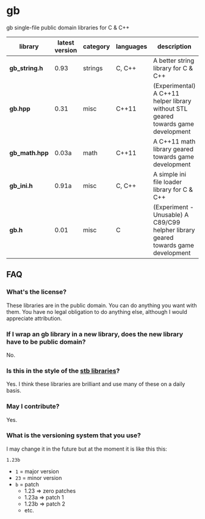 # gb

gb single-file public domain libraries for C &amp; C++

library         | latest version | category | languages | description
----------------|----------------|----------|-----------|-------------
**gb_string.h** | 0.93           | strings  | C, C++    | A better string library for C & C++
**gb.hpp**      | 0.31           | misc     | C++11     | (Experimental) A C++11 helper library without STL geared towards game development
**gb_math.hpp** | 0.03a          | math     | C++11     | A C++11 math library geared towards game development
**gb_ini.h**    | 0.91a          | misc     | C, C++    | A simple ini file loader library for C & C++
**gb.h**        | 0.01           | misc     | C         | (Experiment - Unusable) A C89/C99 helpher library geared towards game development

## FAQ

### What's the license?

These libraries are in the public domain. You can do anything you want with them. You have no legal obligation to do anything else, although I would appreciate attribution.

### If I wrap an gb library in a new library, does the new library have to be public domain?

No.

### Is this in the style of the [stb libraries](https://github.com/nothings/stb)?

Yes. I think these libraries are brilliant and use many of these on a daily basis.

### May I contribute?

Yes.

### What is the versioning system that you use?

I may change it in the future but at the moment it is like this this:

`1.23b`

* `1`  = major version
* `23` = minor version
* `b`  = patch
	- 1.23 => zero patches
	- 1.23a => patch 1
	- 1.23b => patch 2
	- etc.
